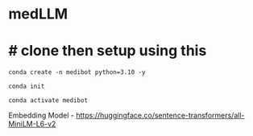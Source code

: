 # medLLM

# # clone then setup using this 


```conda create -n medibot python=3.10 -y```


```conda init```


```conda activate medibot```


Embedding Model - https://huggingface.co/sentence-transformers/all-MiniLM-L6-v2



